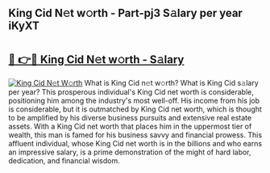## King Cid N𝚎t w𝚘rth - Part-pj3 S𝚊lary per year iKyXT

# <h2><a href="http://gc0rad.nevu.top/?p=King+Cid">🔗 👉🔴 King Cid N𝚎t w𝚘rth - S𝚊lary</a></h2>

[![King Cid N𝚎t W𝚘rth](https://i.imgur.com/Oavwk0R.jpeg)](http://gc0rad.nevu.top/?p=King+Cid)
What is King Cid n𝚎t w𝚘rth? What is King Cid s𝚊lary per year?
This prosperous individual's King Cid net worth is considerable, positioning him among the industry's most well-off. His income from his job is considerable, but it is outmatched by King Cid net worth, which is thought to be amplified by his diverse business pursuits and extensive real estate assets. With a King Cid net worth that places him in the uppermost tier of wealth, this man is famed for his business savvy and financial prowess. This affluent individual, whose King Cid net worth is in the billions and who earns an impressive salary, is a prime demonstration of the might of hard labor, dedication, and financial wisdom.
